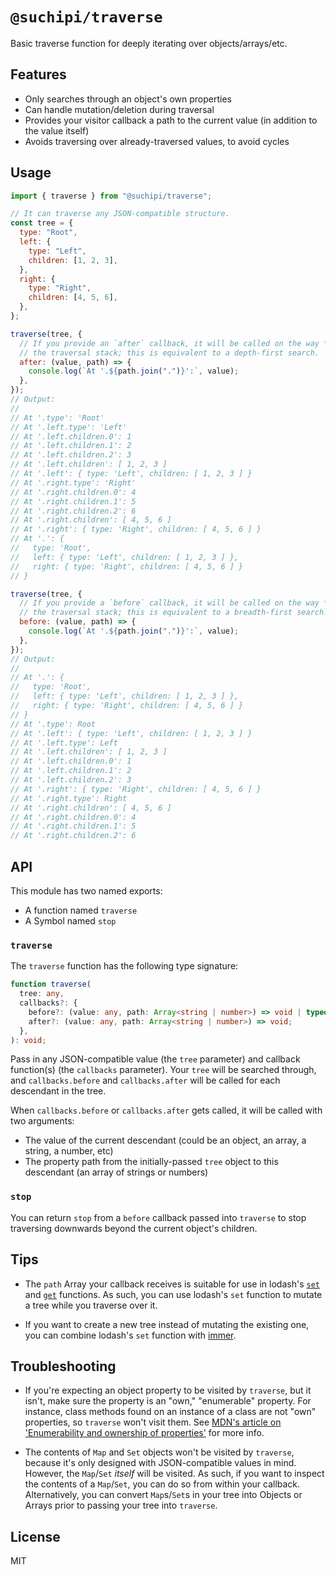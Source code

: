 # `@suchipi/traverse`

Basic traverse function for deeply iterating over objects/arrays/etc.

## Features

- Only searches through an object's own properties
- Can handle mutation/deletion during traversal
- Provides your visitor callback a path to the current value (in addition to the value itself)
- Avoids traversing over already-traversed values, to avoid cycles

## Usage

```js
import { traverse } from "@suchipi/traverse";

// It can traverse any JSON-compatible structure.
const tree = {
  type: "Root",
  left: {
    type: "Left",
    children: [1, 2, 3],
  },
  right: {
    type: "Right",
    children: [4, 5, 6],
  },
};

traverse(tree, {
  // If you provide an `after` callback, it will be called on the way *up*
  // the traversal stack; this is equivalent to a depth-first search.
  after: (value, path) => {
    console.log(`At '.${path.join(".")}':`, value);
  },
});
// Output:
//
// At '.type': 'Root'
// At '.left.type': 'Left'
// At '.left.children.0': 1
// At '.left.children.1': 2
// At '.left.children.2': 3
// At '.left.children': [ 1, 2, 3 ]
// At '.left': { type: 'Left', children: [ 1, 2, 3 ] }
// At '.right.type': 'Right'
// At '.right.children.0': 4
// At '.right.children.1': 5
// At '.right.children.2': 6
// At '.right.children': [ 4, 5, 6 ]
// At '.right': { type: 'Right', children: [ 4, 5, 6 ] }
// At '.': {
//   type: 'Root',
//   left: { type: 'Left', children: [ 1, 2, 3 ] },
//   right: { type: 'Right', children: [ 4, 5, 6 ] }
// }

traverse(tree, {
  // If you provide a `before` callback, it will be called on the way *down*
  // the traversal stack; this is equivalent to a breadth-first search.
  before: (value, path) => {
    console.log(`At '.${path.join(".")}':`, value);
  },
});
// Output:
//
// At '.': {
//   type: 'Root',
//   left: { type: 'Left', children: [ 1, 2, 3 ] },
//   right: { type: 'Right', children: [ 4, 5, 6 ] }
// }
// At '.type': Root
// At '.left': { type: 'Left', children: [ 1, 2, 3 ] }
// At '.left.type': Left
// At '.left.children': [ 1, 2, 3 ]
// At '.left.children.0': 1
// At '.left.children.1': 2
// At '.left.children.2': 3
// At '.right': { type: 'Right', children: [ 4, 5, 6 ] }
// At '.right.type': Right
// At '.right.children': [ 4, 5, 6 ]
// At '.right.children.0': 4
// At '.right.children.1': 5
// At '.right.children.2': 6
```

## API

This module has two named exports:

- A function named `traverse`
- A Symbol named `stop`

### `traverse`

The `traverse` function has the following type signature:

```ts
function traverse(
  tree: any,
  callbacks?: {
    before?: (value: any, path: Array<string | number>) => void | typeof stop;
    after?: (value: any, path: Array<string | number>) => void;
  },
): void;
```

Pass in any JSON-compatible value (the `tree` parameter) and callback function(s) (the `callbacks` parameter). Your `tree` will be searched through, and `callbacks.before` and `callbacks.after` will be called for each descendant in the tree.

When `callbacks.before` or `callbacks.after` gets called, it will be called with two arguments:

- The value of the current descendant (could be an object, an array, a string, a number, etc)
- The property path from the initially-passed `tree` object to this descendant (an array of strings or numbers)

### `stop`

You can return `stop` from a `before` callback passed into `traverse` to stop traversing downwards beyond the current object's children.

## Tips

- The `path` Array your callback receives is suitable for use in lodash's [`set`](https://lodash.com/docs/4.17.15#set) and [`get`](https://lodash.com/docs/4.17.15#get) functions. As such, you can use lodash's `set` function to mutate a tree while you traverse over it.

- If you want to create a new tree instead of mutating the existing one, you can combine lodash's `set` function with [immer](https://www.npmjs.com/package/immer).

## Troubleshooting

- If you're expecting an object property to be visited by `traverse`, but it isn't, make sure the property is an "own," "enumerable" property. For instance, class methods found on an instance of a class are not "own" properties, so `traverse` won't visit them. See [MDN's article on 'Enumerability and ownership of properties'](https://developer.mozilla.org/en-US/docs/Web/JavaScript/Enumerability_and_ownership_of_properties) for more info.

- The contents of `Map` and `Set` objects won't be visited by `traverse`, because it's only designed with JSON-compatible values in mind. However, the `Map`/`Set` _itself_ will be visited. As such, if you want to inspect the contents of a `Map`/`Set`, you can do so from within your callback. Alternatively, you can convert `Map`s/`Set`s in your tree into Objects or Arrays prior to passing your tree into `traverse`.

## License

MIT
